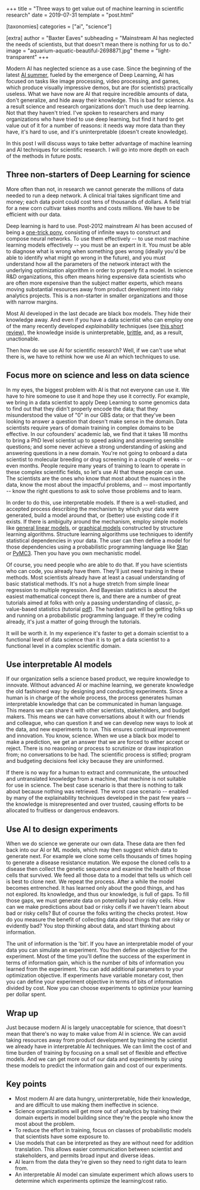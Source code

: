 +++
title = "Three ways to get value out of machine learning in scientific research"
date = 2019-07-31
template = "post.html"

[taxonomies]
categories = ["ai", "science"]

[extra]
author = "Baxter Eaves"
subheading = "Mainstream AI has neglected the needs of scientists, but that doesn't mean there is nothing for us to do."
image = "aquarium-aquatic-beautiful-2698871.jpg"
theme = "light-transparent"
+++

Modern AI has neglected science as a use case. Since the beginning of the latest [AI summer](https://en.wikipedia.org/wiki/AI_winter), fueled by the emergence of Deep Learning, AI has focused on tasks like image processing, video processing, and games, which produce visually impressive demos, but are (for scientists) practically useless. What we have now are AI that require incredible amounts of data, don't generalize, and hide away their knowledge. This is bad for science. As a result science and research organizations don't much use deep learning. Not that they haven't tried. I've spoken to researchers and many organizations who have tried to use deep learning, but find it hard to get value out of it for a number of reasons: it needs way more data than they have, it's hard to use, and it's uninterpretable (doesn't create knowledge).

In this post I will discuss ways to take better advantage of machine learning and AI techniques for scientific research. I will go into more depth on each of the methods in future posts. 

## Three non-starters of Deep Learning for science

More often than not, in research we cannot generate the millions of data needed to run a deep network. A clinical trial takes significant time and money; each data point could cost tens of thousands of dollars. A field trial for a new corn cultivar takes months and costs millions. We have to be efficient with our data.

Deep learning is hard to use. Post-2012 mainstream AI has been accused of being a [one-trick pony](https://www.technologyreview.com/s/608911/is-ai-riding-a-one-trick-pony/), consisting of infinite ways to construct and compose neural networks. To use them effectively -- to use most machine learning models effectively -- you must be an expert in it. You must be able to diagnose what is wrong when something goes wrong (ideally you'd be able to identify what might go wrong in the future), and you must understand how all the parameters of the network interact with the underlying optimization algorithm in order to properly fit a model. In science R&D organizations, this often means hiring expensive data scientists who are often more expensive than the subject matter experts, which means moving substantial resources away from product development into risky analytics projects. This is a non-starter in smaller organizations and those with narrow margins.

Most AI developed in the last decade are black box models. They hide their knowledge away. And even if you have a data scientist who can employ one of the many recently developed *explainability* techniques (see [this short review](https://link.springer.com/article/10.1007%2FBF00155763)), the knowledge inside is uninterpretable, [brittle](https://arxiv.org/abs/1710.08864), and, as a result, unactionable.

Then how do we use AI for scientific research? Well, if we can't use what there is, we have to rethink how we use AI an which techniques to use.

## Focus more on science and less on data science

In my eyes, the biggest problem with AI is that not everyone can use it. We have to hire someone to use it and hope they use it correctly. For example, we bring in a data scientist to apply Deep Learning to some genomics data to find out that they didn't properly encode the data; that they misunderstood the value of "0" in our GBS data; or that they've been looking to answer a question that doesn't make sense in the domain. Data scientists require years of domain training in complex domains to be effective.  In our cofounders' academic lab, we find that it takes 18 months to bring a PhD level scientist up to speed asking and answering sensible questions; and some never achieve a strong understanding of asking and answering questions in a new domain.  You're not going to onboard a data scientist to molecular breeding or drug screening in a couple of weeks -- or even months. People require many years of training to learn to operate in these complex scientific fields, so let's use AI that these people can use. The scientists are the ones who know that most about the nuances in the data, know the most about the impactful problems, and -- most importantly -- know the right questions to ask to solve those problems and to learn.

In order to do this, use interpretable models. If there is a well-studied, and accepted process describing the mechanism by which your data were generated, build a model around that, or (better) use existing code if it exists. If there is ambiguity around the mechanism, employ simple models like [general linear models](https://en.wikipedia.org/wiki/General_linear_model), or [graphical models](https://en.wikipedia.org/wiki/Graphical_model) constructed by structure learning algorithms. Structure learning algorithms use techniques to identify statistical dependencies in your data. The user can then define a model for those dependencies using a probabilistic programming language like [Stan](https://mc-stan.org/) or [PyMC3](https://docs.pymc.io/). Then you have you own mechanistic model.

Of course, you need people who are able to do that. If you have scientists who can code, you already have them. They'll just need training in these methods. Most scientists already have at least a casual understanding of basic statistical methods. It's not a huge stretch from simple linear regression to multiple regression. And Bayesian statistics is about the easiest mathematical concept there is, and there are a number of great tutorials aimed at folks with only a passing understanding of classic, p-value-based statistics (tutorial [pdf](https://www.cell.com/cms/10.1016/j.tics.2006.05.006/attachment/07501a2d-51bf-45cd-a524-170960d1dccc/mmc1.pdf)). The hardest part will be getting folks up and running on a probabilistic programming language. If they're coding already, it's just a matter of going through the tutorials.

It will be worth it. In my experience it's faster to get a domain scientist to a functional level of data science than it is to get a data scientist to a functional level in a complex scientific domain.

## Use interpretable AI models

If our organization sells a science based product, we require knowledge to innovate. Without advanced AI or machine learning, we generate knowledge the old fashioned way: by designing and conducting experiments. Since a human is in charge of the whole process, the process generates human interpretable knowledge that can be communicated in human language. This means we can share it with other scientists, stakeholders, and budget makers. This means we can have conversations about it with our friends and colleague, who can question it and we can develop new ways to look at the data, and new experiments to run. This ensures continual improvement and innovation. You know, science. When we use a black box model to make a prediction, we get an answer that we are forced to either accept or reject. There is no reasoning or process to scrutinize or draw inspiration from; no conversations to be had. The scientific process is stifled; program and budgeting decisions feel icky because they are uninformed.

If there is no way for a human to extract and communicate, the untouched and untranslated knowledge from a machine, that machine is not suitable for use in science.  The best case scenario is that there is nothing to talk about because nothing was retrieved. The worst case scenario -- enabled by many of the explainability techniques developed in the past few years -- the knowledge is misrepresented and over trusted, causing efforts to be allocated to fruitless or dangerous endeavors.

## Use AI to design experiments

When we do science we generate our own data. These data are then fed back into our AI or ML models, which may then suggest which data to generate next. For example we clone some cells thousands of times hoping to generate a disease resistance mutation. We expose the cloned cells to a disease then collect the genetic sequence and examine the health of those cells that survived. We feed all those data to a model that tells us which cell is best to clone next. We repeat the process. After a while the model becomes entrenched. It has learned only about the good things, and has not explored. Its knowledge, and thus our knowledge, is full of gaps. To fill those gaps, we must generate data on potentially bad or risky cells. How can we make predictions about bad or risky cells if we haven't learn about bad or risky cells? But of course the folks writing the checks protest. How do you measure the benefit of collecting data about things that are risky or evidently bad? You stop thinking about data, and start thinking about information.

The unit of information is the 'bit'. If you have an interpretable model of your data you can simulate an experiment. You then define an objective for the experiment. Most of the time you'll define the success of the experiment in terms of information gain, which is the number of bits of information you learned from the experiment. You can add additional parameters to your optimization objective. If experiments have variable monetary cost, then you can define your experiment objective in terms of bits of information divided by cost. Now you can choose experiments to optimize your learning per dollar spent.

## Wrap up

Just because modern AI is largely unacceptable for science, that doesn't mean that there's no way to make value from AI in science. We can avoid taking resources away from product development by training the scientist we already have in interpretable AI techniques. We can limit the cost of and time burden of training by focusing on a small set of flexible and effective models. And we can get more out of our data and experiments by using these models to predict the information gain and cost of our experiments.


## Key points

- Most modern AI are data hungry, uninterpretable, hide their knowledge, and are difficult to use making them ineffective in science.
- Science organizations will get more out of analytics by training their domain experts in model building since they're the people who know the most about the problem.
- To reduce the effort in training, focus on classes of probabilistic models that scientists have some exposure to.
- Use models that can be interpreted as they are without need for addition translation. This allows easier communication between scientist and stakeholders, and permits broad input and diverse ideas.
- AI learn from the data they're given so they need to right data to learn from.
- An interpretable AI model can simulate experiment which allows users to determine which experiments optimize the learning/cost ratio.
